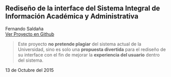 ## Rediseño de la interface del Sistema Integral de Información Académica y Administrativa

Fernando Saldaña  
[Ver Proyecto en Github](http://2141040025.github.io/SIA/)  
> Este proyecto **no pretende plagiar** del sistema actual de la Universidad, sino es solo una **propuesta divertida** para el rediseño de su interface con el fin de mejorar la **experiencia del usuario** dentro del sistema.

13 de Octubre del 2015  

